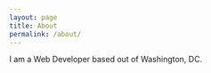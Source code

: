 ```yaml
---
layout: page
title: About
permalink: /about/
---
```


I am a Web Developer based out of Washington, DC. 
